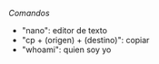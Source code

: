 _Comandos_
* "nano": editor de texto
* "cp + (origen) + (destino)": copiar
* "whoami": quien soy yo
